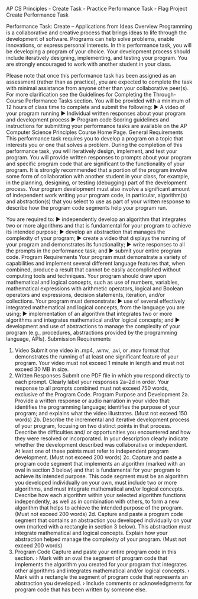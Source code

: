 AP CS Principles - Create Task - Practice Performance Task - Flag Project
Create Performance Task

Performance Task: Create – Applications from Ideas
Overview
Programming is a collaborative and creative process that brings ideas to life
through the development of software. Programs can help solve problems, enable
innovations, or express personal interests. In this performance task, you will be
developing a program of your choice. Your development process should include
iteratively designing, implementing, and testing your program. You are strongly
encouraged to work with another student in your class.

Please note that once this performance task has been assigned as an assessment
(rather than as practice), you are expected to complete the task with minimal
assistance from anyone other than your collaborative peer(s). For more clarification
see the Guidelines for Completing the Through-Course Performance Tasks section.
You will be provided with a minimum of 12 hours of class time to complete and submit
the following:
▶ A video of your program running
▶ Individual written responses about your program and development process
▶ Program code
Scoring guidelines and instructions for submitting your performance tasks are
available on the AP Computer Science Principles Course Home Page.
General Requirements
This performance task requires you to develop a program on a topic that interests
you or one that solves a problem. During the completion of this performance task,
you will iteratively design, implement, and test your program. You will provide
written responses to prompts about your program and specific program code that
are significant to the functionality of your program. It is strongly recommended that
a portion of the program involve some form of collaboration with another student in
your class, for example, in the planning, designing, or testing (debugging) part of
the development process. Your program development must also involve a significant
amount of independent work writing your program code, in particular, algorithm(s)
and abstraction(s) that you select to use as part of your written response to describe
how the program code segments help your program run.

You are required to:
▶ independently develop an algorithm that integrates two or more algorithms and
that is fundamental for your program to achieve its intended purpose;
▶ develop an abstraction that manages the complexity of your program;
▶ create a video that displays the running of your program and demonstrates its
functionality;
▶ write responses to all the prompts in the performance task; and
▶ submit your entire program code.
Program Requirements
Your program must demonstrate a variety of capabilities and implement several
different language features that, when combined, produce a result that cannot be
easily accomplished without computing tools and techniques. Your program should
draw upon mathematical and logical concepts, such as use of numbers, variables,
mathematical expressions with arithmetic operators, logical and Boolean operators
and expressions, decision statements, iteration, and/or collections.
Your program must demonstrate:
▶ use of several effectively integrated mathematical and logical concepts, from the
language you are using;
▶ implementation of an algorithm that integrates two or more algorithms and integrates
mathematical and/or logical concepts; and
▶ development and use of abstractions to manage the complexity of your program
(e.g., procedures, abstractions provided by the programming language, APIs).
Submission Requirements
1. Video
Submit one video in .mp4, .wmv, .avi, or .mov format that demonstrates the running
of at least one significant feature of your program. Your video must not exceed
1 minute in length and must not exceed 30 MB in size.
2. Written Responses
Submit one PDF file in which you respond directly to each prompt. Clearly label
your responses 2a–2d in order. Your response to all prompts combined must not
exceed 750 words, exclusive of the Program Code.
Program Purpose and Development
2a. Provide a written response or audio narration in your video that:
identifies the programming language;
identifies the purpose of your program; and
explains what the video illustrates.
(Must not exceed 150 words)
2b. Describe the incremental and iterative development process of your program,
focusing on two distinct points in that process. Describe the difficulties and/
or opportunities you encountered and how they were resolved or incorporated.
In your description clearly indicate whether the development described
was collaborative or independent. At least one of these points must refer to
independent program development. (Must not exceed 200 words)
2c. Capture and paste a program code segment that implements an algorithm
(marked with an oval in section 3 below) and that is fundamental for your
program to achieve its intended purpose. This code segment must be an
algorithm you developed individually on your own, must include two or more
algorithms, and must integrate mathematical and/or logical concepts. Describe
how each algorithm within your selected algorithm functions independently,
as well as in combination with others, to form a new algorithm that helps to
achieve the intended purpose of the program. (Must not exceed 200 words)
2d. Capture and paste a program code segment that contains an abstraction you
developed individually on your own (marked with a rectangle in section 3
below). This abstraction must integrate mathematical and logical concepts.
Explain how your abstraction helped manage the complexity of your program.
(Must not exceed 200 words)
3. Program Code
Capture and paste your entire program code in this section.
› Mark with an oval the segment of program code that implements the algorithm
you created for your program that integrates other algorithms and integrates
mathematical and/or logical concepts.
› Mark with a rectangle the segment of program code that represents an
abstraction you developed.
› Include comments or acknowledgments for program code that has been written
by someone else.
